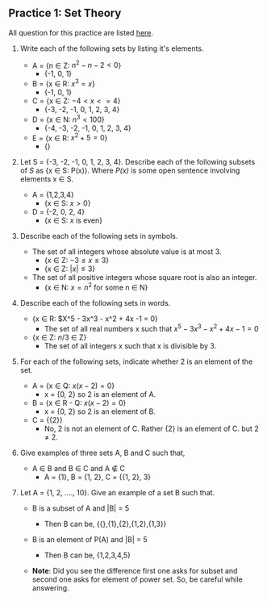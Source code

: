 ## Practice 1: Set Theory

All question for this practice are listed [here](https://elearn.epam.com/courses/course-v1:UNIVERSITY+MS+0924/courseware/900d43d1d37d48808677f88e369ee2f5/6c3df91764c84a73845bcddd518d9e8b/).

1. Write each of the following sets by listing it's elements.
    - A = {n ∈ Z: $n^2-n-2<0$}
        - {-1, 0, 1}
    - B = {x ∈ R: $x^3=x$}
        - {-1, 0, 1}
    - C = {x ∈ Z: $-4 < x <= 4$}
        - {-3, -2, -1, 0, 1, 2, 3, 4}
    - D = {x ∈ N: $n^3<100$}
        - {-4, -3, -2, -1, 0, 1, 2, 3, 4}
    - E = {x ∈ R: $x^2+5=0$}
        - {}

2. Let S = {-3, -2, -1, 0, 1, 2, 3, 4}. Describe each of the following subsets of _S_ as {x ∈ S: P(x)}. Where _P(x)_ is some open sentence involving elements x  ∈ S.
    - A = {1,2,3,4}
        - {x ∈ S: $x > 0$}
    - D = {-2, 0, 2, 4}
        - {x ∈ S: $x$ is even}

3. Describe each of the following sets in symbols.
    - The set of all integers whose absolute value is at most 3.
        - {x ∈ Z: $-3 \leq x \leq 3$}
        - {x ∈ Z: $|x| \leq 3$}
    - The set of all positive integers whose square root is also an integer.
        - {x ∈ N: $x = n^2$ for some n ∈ N}

4. Describe each of the following sets in words.
    - {x ∈ R: $X^5 - 3x^3 - x^2 + 4x -1 = 0}
        - The set of all real numbers x such that $x^5 - 3x^3 - x^2 + 4x -1 = 0$
    - {x ∈ Z: $n/3$ ∈ Z}
        - The set of all integers x such that x is divisible by 3.

5. For each of the following sets, indicate whether 2 is an element of the set.
    - A = {x ∈ Q: $x(x-2) = 0$}
        - x = {0, 2} so 2 is an element of A.
    - B = {x ∈ R - Q: $x(x-2) = 0$}
        - x = {0, 2} so 2 is an element of B.
    - C = {{2}}
        - No, 2 is not an element of C. Rather {2} is an element of C. but $2 \neq {2}$.

6. Give examples of three sets A, B and C such that,
    - A ∈ B and B ∈ C and A ∉ C
        - A = {1}, B = {1, 2}, C = {{1, 2}, 3}

7. Let A = {1, 2, ...., 10}. Give an example of a set B such that.
    - B is a subset of A and |B| = 5
        - Then B can be, {{},{1},{2},{1,2},{1,3}}
    - B is an element of P(A) and |B| = 5
        - Then B can be, {1,2,3,4,5}

    - **Note**: Did you see the difference first one asks for subset and second one asks for element of power set. So, be careful while answering.
        